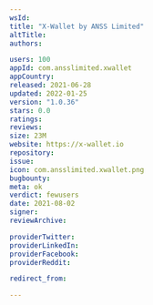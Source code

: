```yaml
---
wsId: 
title: "X-Wallet by ANSS Limited"
altTitle: 
authors:

users: 100
appId: com.ansslimited.xwallet
appCountry: 
released: 2021-06-28
updated: 2022-01-25
version: "1.0.36"
stars: 0.0
ratings: 
reviews: 
size: 23M
website: https://x-wallet.io
repository: 
issue: 
icon: com.ansslimited.xwallet.png
bugbounty: 
meta: ok
verdict: fewusers
date: 2021-08-02
signer: 
reviewArchive:

providerTwitter: 
providerLinkedIn: 
providerFacebook: 
providerReddit: 

redirect_from:

---
```


